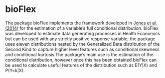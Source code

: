 # bioFlex

The package bioFlex implements the framework developed in [Jones et al. (2014)](https://onlinelibrary.wiley.com/doi/full/10.1002/hec.3178) for the estimation of a variable’s full conditional distribution. bioFlex was developed to estimate data generating processes in Health Economics but can be used with any strictly positive response variable; the package uses eleven distributions nested by the Generalized Beta distribution of the Second Kind to capture higher level features such as conditional skewness and conditional kurtosis.The package’s main use is the estimation of the conditional distribution, however once this has been obtained bioFlex can be used to calculate useful features of the distribution such as E(Y|X) and P(Y<k|X).
